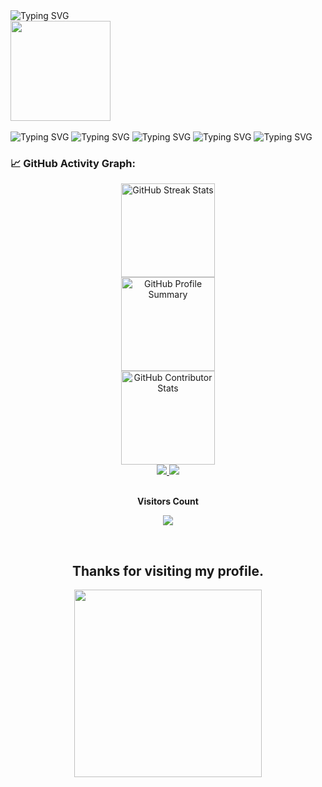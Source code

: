 <div>

<picture>
   <source media="(prefers-color-scheme: dark)" srcset="https://readme-typing-svg.demolab.com?font=Gaegu&size=40&duration=2000&pause=998&color=F7F7F7&repeat=false&width=300&lines=hey+im+nabil" />
   <source media="(prefers-color-scheme: light)" srcset="https://readme-typing-svg.demolab.com?font=Gaegu&size=40&duration=2000&pause=998&color=000000&repeat=false&width=300&lines=hey+im+nabil" />
   <img alt="Typing SVG" src="https://readme-typing-svg.demolab.com?font=Gaegu&size=40&duration=2000&pause=998&color=F7F7F7&repeat=false&width=300&lines=hey,+im+nabil" />
</picture>

<br/>
<img src="https://media.giphy.com/media/v1.Y2lkPTc5MGI3NjExODV3c2Iyb2J2cDdpb2Z4ZzFhY20xcDA1aHI2MzF5MTFwNWk5anhobiZlcD12MV9naWZzX3NlYXJjaCZjdD1n/DSxKEQoQix9hC/giphy.gif" width="160" height="160" style="min-height: 160px;" />
<br/><br/>

<picture>
   <source media="(prefers-color-scheme: dark)" srcset="https://readme-typing-svg.demolab.com?font=Gaegu&size=30&duration=1000&pause=998&color=FFFFFF&repeat=false&width=650&lines=college+student+from+Bangladesh" />
   <source media="(prefers-color-scheme: light)" srcset="https://readme-typing-svg.demolab.com?font=Gaegu&size=30&duration=1000&pause=998&color=000000&repeat=false&width=650&lines=college+student+from+Bangladesh" />
   <img alt="Typing SVG" src="https://readme-typing-svg.demolab.com?font=Gaegu&size=30&duration=1000&pause=998&color=FFFFFF&repeat=false&width=650&lines=college+student+from+Bangladesh" />
</picture>

<picture>
   <source media="(prefers-color-scheme: dark)" srcset="https://readme-typing-svg.demolab.com?font=Gaegu&size=30&duration=1000&pause=998&color=FFFFFF&repeat=false&width=802&lines=deeply+interested+in+AI%2C+blockchain%2C+crypto%2C+and+automation" />
   <source media="(prefers-color-scheme: light)" srcset="https://readme-typing-svg.demolab.com?font=Gaegu&size=30&duration=1000&pause=998&color=000000&repeat=false&width=802&lines=deeply+interested+in+AI%2C+blockchain%2C+crypto%2C+and+automation" />
   <img alt="Typing SVG" src="https://readme-typing-svg.demolab.com?font=Gaegu&size=30&duration=1000&pause=998&color=FFFFFF&repeat=false&width=802&lines=deeply+interested+in+AI%2C+blockchain%2C+crypto%2C+and+automation" />
</picture>

<picture>
   <source media="(prefers-color-scheme: dark)" srcset="https://readme-typing-svg.demolab.com?font=Gaegu&size=30&duration=1000&pause=998&color=FFFFFF&repeat=false&width=802&lines=building+bots%2C+AI+integrations%2C+and+automation+tools" />
   <source media="(prefers-color-scheme: light)" srcset="https://readme-typing-svg.demolab.com?font=Gaegu&size=30&duration=1000&pause=998&color=000000&repeat=false&width=802&lines=building+bots%2C+AI+integrations%2C+and+automation+tools" />
   <img alt="Typing SVG" src="https://readme-typing-svg.demolab.com?font=Gaegu&size=30&duration=1000&pause=998&color=FFFFFF&repeat=false&width=802&lines=building+bots%2C+AI+integrations%2C+and+automation+tools" />
</picture>

<picture>
   <source media="(prefers-color-scheme: dark)" srcset="https://readme-typing-svg.demolab.com?font=Gaegu&size=30&duration=1000&pause=998&color=FFFFFF&repeat=false&width=802&lines=exploring+how+tech+makes+digital+spaces+smarter+and+easier" />
   <source media="(prefers-color-scheme: light)" srcset="https://readme-typing-svg.demolab.com?font=Gaegu&size=30&duration=1000&pause=998&color=000000&repeat=false&width=802&lines=exploring+how+tech+makes+digital+spaces+smarter+and+easier" />
   <img alt="Typing SVG" src="https://readme-typing-svg.demolab.com?font=Gaegu&size=30&duration=1000&pause=998&color=FFFFFF&repeat=false&width=802&lines=exploring+how+tech+makes+digital+spaces+smarter+and+easier" />
</picture>

<picture>
   <source media="(prefers-color-scheme: dark)" srcset="https://readme-typing-svg.demolab.com?font=Gaegu&size=30&duration=1000&pause=998&color=FFFFFF&repeat=false&width=802&lines=always+learning+and+expanding+my+skills" />
   <source media="(prefers-color-scheme: light)" srcset="https://readme-typing-svg.demolab.com?font=Gaegu&size=30&duration=1000&pause=998&color=000000&repeat=false&width=802&lines=always+learning+and+expanding+my+skills" />
   <img alt="Typing SVG" src="https://readme-typing-svg.demolab.com?font=Gaegu&size=30&duration=1000&pause=998&color=FFFFFF&repeat=false&width=802&lines=always+learning+and+expanding+my+skills" />
</picture>

</div>

### 📈 GitHub Activity Graph:

<div align="center">
  <picture>
    <source 
      media="(prefers-color-scheme: dark)" 
      srcset="https://nirzak-streak-stats.vercel.app/?user=xnabil&theme=aura&hide_border=false"
    >
    <source 
      media="(prefers-color-scheme: light)" 
      srcset="https://nirzak-streak-stats.vercel.app/?user=xnabil&theme=github&hide_border=false"
    >
    <img 
      alt="GitHub Streak Stats" 
      height="150em"
      src="https://nirzak-streak-stats.vercel.app/?user=xnabil&theme=github&hide_border=false"
    >
  </picture>

  <br>

  <picture>
    <source 
      media="(prefers-color-scheme: dark)" 
      srcset="https://github-profile-summary-cards.vercel.app/api/cards/profile-details?username=xnabil&theme=aura"
    >
    <source 
      media="(prefers-color-scheme: light)" 
      srcset="https://github-profile-summary-cards.vercel.app/api/cards/profile-details?username=xnabil&theme=github"
    >
    <img 
      alt="GitHub Profile Summary" 
      height="150em"
      src="https://github-profile-summary-cards.vercel.app/api/cards/profile-details?username=xnabil&theme=github"
    >
  </picture>

  <br>

  <picture>
    <source 
      media="(prefers-color-scheme: dark)" 
      srcset="https://github-contributor-stats.vercel.app/api?username=xnabil&limit=5&theme=aura&combine_all_yearly_contributions=true"
    >
    <source 
      media="(prefers-color-scheme: light)" 
      srcset="https://github-contributor-stats.vercel.app/api?username=xnabil&limit=5&theme=github&combine_all_yearly_contributions=true"
    >
    <img 
      alt="GitHub Contributor Stats" 
      height="150em"
      src="https://github-contributor-stats.vercel.app/api?username=xnabil&limit=5&theme=github&combine_all_yearly_contributions=true"
    >
  </picture>
</div>

<div align="center">
  <a href="mailto:nabil980gnd@gmail.com">
    <img src="https://img.shields.io/badge/-Gmail-%23333?style=for-the-badge&logo=gmail&logoColor=white" target="_blank">
  </a>
  <a href="https://t.me/xnabil">
    <img src="https://img.shields.io/badge/-Telegram-%23333?style=for-the-badge&logo=telegram&logoColor=white" target="_blank">
  </a>
</div>
<div align="center">
<br><p align="centre"><b>Visitors Count</b></p>  
<p align="center"><img align="center" src="https://komarev.com/ghpvc/?username=xnabil&color=brightgreen" /></p> 
<br></div>

<h2 align="center">Thanks for visiting my profile.</h2>
<p align="center">
  <img src="https://media0.giphy.com/media/v1.Y2lkPTc5MGI3NjExMDBqNGhkbTd3NTVzNzhjNnJlazRvZmNsaW0yY3p4djYzaTBteGJvayZlcD12MV9pbnRlcm5hbF9naWZfYnlfaWQmY3Q9Zw/BRN2Xi0MqnjjO/giphy.gif" width="300" height="300">
</p>
